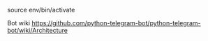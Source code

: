 source env/bin/activate

Bot wiki
https://github.com/python-telegram-bot/python-telegram-bot/wiki/Architecture
